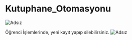 # Kutuphane_Otomasyonu
![Adsız](https://user-images.githubusercontent.com/116725248/234408204-c55ba7ba-4970-47c9-9664-8c435cf5ff7e.png)

Öğrenci İşlemlerinde, yeni kayıt yapıp silebilirsiniz.
![Adsız](https://user-images.githubusercontent.com/116725248/234408776-0359b4dd-1b57-47d4-a355-3d860ca406fe.png)


 
